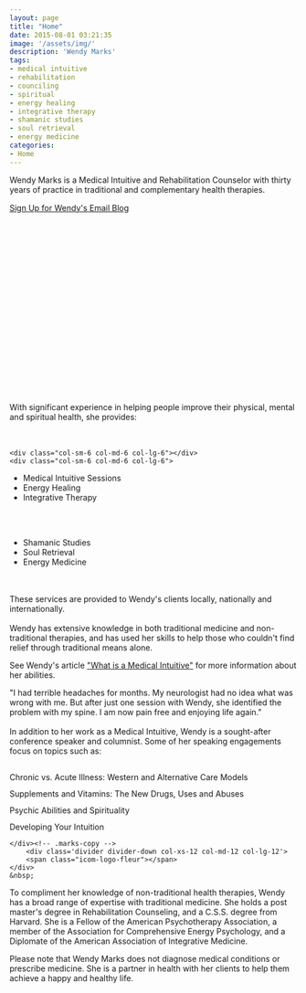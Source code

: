 ```yaml
---
layout: page
title: "Home"
date: 2015-08-01 03:21:35
image: '/assets/img/'
description: 'Wendy Marks'
tags:
- medical intuitive
- rehabilitation
- counciling
- spiritual
- energy healing
- integrative therapy
- shamanic studies
- soul retrieval
- energy medicine
categories:
- Home
---
```


<div class="post-prim">
<!-- <div class="col-sm-2 col-md-2 col-lg-2"></div> -->
<div id="wendy" class="col-sm-12 col-md-12 col-lg-12"></div>
<!-- <div class="col-sm-2 col-md-2 col-lg-2"></div> -->
    <div class='col-xs-12 col-md-12 col-lg-12 marks-copy'>Wendy Marks is a Medical Intuitive and Rehabilitation Counselor with thirty years of practice in traditional and complementary health therapies.
<div style="margin-top:15px;"><a href="http://visitor.r20.constantcontact.com/d.jsp?llr=ourelesab&amp;p=oi&amp;m=1118984881806&amp;sit=58jkkwfjb&amp;f=ce6451c5-4206-480f-900c-751ed3eae805" class="btn btn-lg btn-info">Sign Up for Wendy's Email Blog</a></div>
    </div>

<div class='col-xs-12 col-md-12 col-lg-12'>
    <div class="col-xs-0 col-sm-0 col-md-0 col-lg-0"></div><div style="min-height:315px;" class="youtube-player col-xs-12 col-sm-12 col-md-12 col-lg-12" data-id="MJCESPadHK8"></div>
    <div class="col-xs-0 col-sm-0 col-md-0 col-lg-0"></div>
</div>
&nbsp;

</div>



<div class="post-alt">
    <div class='divider col-xs-12 col-md-12 col-lg-12'>
        <span class="icom-logo-fleur"></span>
    </div>
    <div class='col-xs-12 col-md-12 col-lg-12 marks-copy'>
With significant experience in helping people improve their physical, mental and spiritual health, she provides:
<div class="col-sm-6 col-md-6 col-lg-6">
<br/><br/>

    <div class="col-sm-6 col-md-6 col-lg-6"></div>
    <div class="col-sm-6 col-md-6 col-lg-6">
<ul><li style="text-align:left;">Medical Intuitive Sessions</li>
<li style="text-align:left;">Energy Healing</li>
<li style="text-align:left;">Integrative Therapy</li></ul>
    </div>
</div>
<div class="col-sm-6 col-md-6 col-lg-6">
<br/><br/>
    <div class="col-sm-6 col-md-6 col-lg-6"><ul><li style="text-align:left;">Shamanic Studies</li>
<li style="text-align:left;">Soul Retrieval</li>
<li style="text-align:left;">Energy Medicine </li></ul></div>
    <div class="col-sm-6 col-md-6 col-lg-6"></div>
    </div>
    </div> <!-- .marks-copy -->
        <div class="col-sm-12 col-md-12 col-lg-12 marks-copy">
        <br/><br/>
        These services are provided to Wendy's clients locally, nationally and internationally.
    </div><!-- .marks-copy -->
        <div class='divider divider-down col-xs-12 col-md-12 col-lg-12'>
        <span class="icom-logo-fleur"></span>
    </div>
    &nbsp;
</div>
<div class="post-prim">
Wendy has extensive knowledge in both traditional medicine and non-traditional therapies, and has used her skills to help those who couldn't find relief through traditional means alone.

See Wendy's article <a href="/article-what-is-a/">"What is a Medical Intuitive"</a> for more information about her abilities.
</div>
<!-- ./post-prim -->
<div class="post-alt">
    <div class='divider col-xs-12 col-md-12 col-lg-12'>
        <span class="icom-logo-fleur"></span>
    </div>
    <div class='col-xs-12 col-md-12 col-lg-12 marks-copy'>

<div class="row"><div class="col-xs-2 col-sm-2 col-md-2 col-lg-2"></div><div class="blockquote-faux col-xs-8 col-sm-8 col-md-8 col-lg-8">"I had terrible headaches for months. My neurologist had no idea what was wrong with me. But after just one session with Wendy, she identified the problem with my spine. I am now pain free and enjoying life again."</div><div class="col-xs-2 col-sm-2 col-md-2 col-lg-2"></div></div>
    <div class="row">&nbsp;</div>
<div class="row">In addition to her work as a Medical Intuitive, Wendy is a sought-after conference speaker and columnist. Some of her speaking engagements focus on topics such as:</div>
<div class="row">&nbsp;</div>
<div class="row">
<div style="padding-top:12px;" class="col-md-3 col-sm-6">
<div class="page-icon-top"><i style="font-size:3em;" class="ion ion-earth"></i></div>Chronic vs. Acute Illness: Western and Alternative Care Models</div>
<div style="padding-top:12px;" class="col-md-3 col-sm-6">
<div class="page-icon-top"><i style="font-size:3em;" class="ion ion-erlenmeyer-flask"></i></div>Supplements and Vitamins: The New Drugs, Uses and Abuses</div> <div style="padding-top:12px;" class="col-md-3 col-sm-6"> <div class="page-icon-top"><i style="font-size:3em;" class="ion ion-eye"></i></div>Psychic Abilities and Spirituality</div> <div style="padding-top:12px;" class="col-md-3 col-sm-6"> <div class="page-icon-top"><i style="font-size:3em;" class="ion ion-key"></i></div>Developing Your Intuition</div> </div>

    </div><!-- .marks-copy -->
        <div class='divider divider-down col-xs-12 col-md-12 col-lg-12'>
        <span class="icom-logo-fleur"></span>
    </div>
    &nbsp;
</div>
<div class="post-prim">

To compliment her knowledge of non-traditional health therapies, Wendy has a broad range of expertise with traditional medicine. She holds a post master's degree in Rehabilitation Counseling, and a C.S.S. degree from Harvard.  She is a Fellow of the American Psychotherapy Association, a member of the Association for Comprehensive Energy Psychology, and a Diplomate of the American Association of Integrative Medicine.

Please note that Wendy Marks does not diagnose medical conditions or prescribe medicine. She is a partner in health with her clients to help them achieve a happy and healthy life.
</div><!-- ./post-prim -->